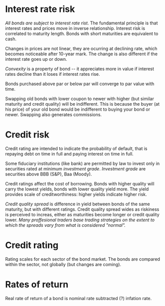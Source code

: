 # Interest rate risk
*All bonds are subject to interest rate rist*. The fundamental principle is that interest rates and prices move in inverse relationship.
Interest risk is correlated to maturity length. Bonds with short maturities are equivalent to cash.

Changes in prices are not linear, they are ocurring at declining rate, which becomes noticeable after 10-year mark.
The change is also different if the interest rate goes up or down.

_Convexity_ is a property of bond -- it appreciates more in value if interest rates decline than it loses if interest rates rise.

Bonds purchased above par or below par will converge to par value with time.

Swapping old bonds with lower coupon to newer with higher (but similar maturity and credit quality) will be indifferent.
This is because the buyer (at his price) of your old bond would be indifferent to buying your bond or newer.
Swapping also generates commissions.

# Credit risk
Credit rating are intended to indicate the probability of default, that is repaying debt on time in full and paying interest on time in full.

Some fiduciary institutions (like bank) are permitted by law to invest only in securities rated at minimum _investment grade_.
_Investment grade_ are securities above BBB (S&P), Baa (Moody).

Credit ratings affect the cost of borrowing. Bonds with higher quality will carry the lowest yields, bonds with lower quality yield more.
The yield provides scale of creditworthiness: higher yields indicate higher risk.

_Credit quality spread_ is difference in yield between bonds of the same maturity, but with different ratings.
Credit quality spread wides as riskiness is perceived to increas, either as maturities become longer or credit quality lower.
*Many proffesional traders base trading strategies on the extent to which the spreads vary from what is considered "normal".*

# Credit rating
Rating scales for each sector of the bond market. The bonds are compared within the sector, not globally (but changes are coming).

# Rates of return
Real rate of return of a bond is nominal rate subtracted (?) infation rate. 